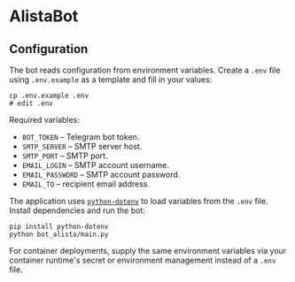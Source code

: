 # AlistaBot

## Configuration

The bot reads configuration from environment variables. Create a `.env` file using `.env.example` as a template and fill in your values:

```
cp .env.example .env
# edit .env
```

Required variables:

- `BOT_TOKEN` – Telegram bot token.
- `SMTP_SERVER` – SMTP server host.
- `SMTP_PORT` – SMTP port.
- `EMAIL_LOGIN` – SMTP account username.
- `EMAIL_PASSWORD` – SMTP account password.
- `EMAIL_TO` – recipient email address.

The application uses [`python-dotenv`](https://pypi.org/project/python-dotenv/) to load variables from the `.env` file. Install dependencies and run the bot:

```
pip install python-dotenv
python bot_alista/main.py
```

For container deployments, supply the same environment variables via your container runtime's secret or environment management instead of a `.env` file.
